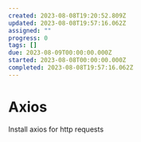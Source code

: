 ```yaml
---
created: 2023-08-08T19:20:52.809Z
updated: 2023-08-08T19:57:16.062Z
assigned: ""
progress: 0
tags: []
due: 2023-08-09T00:00:00.000Z
started: 2023-08-08T00:00:00.000Z
completed: 2023-08-08T19:57:16.062Z
---
```


# Axios

Install axios for http requests
